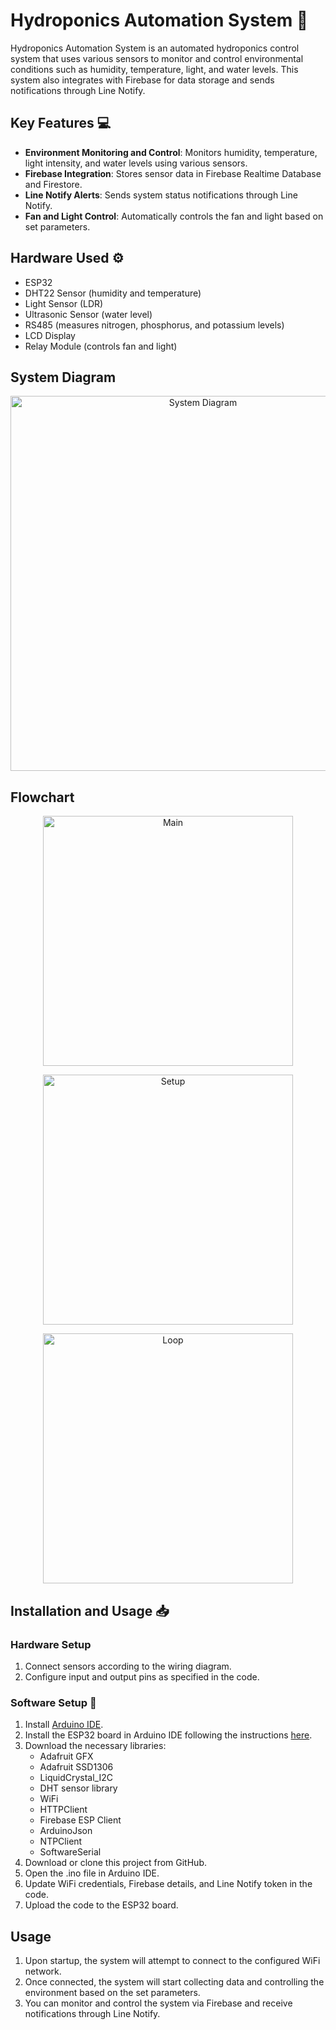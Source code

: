 # Hydroponics Automation System 🌿
Hydroponics Automation System is an automated hydroponics control system that uses various sensors to monitor and control environmental conditions such as humidity, temperature, light, and water levels. This system also integrates with Firebase for data storage and sends notifications through Line Notify.

## Key Features 💻
- **Environment Monitoring and Control**: Monitors humidity, temperature, light intensity, and water levels using various sensors.
- **Firebase Integration**: Stores sensor data in Firebase Realtime Database and Firestore.
- **Line Notify Alerts**: Sends system status notifications through Line Notify.
- **Fan and Light Control**: Automatically controls the fan and light based on set parameters.

## Hardware Used ⚙️
- ESP32
- DHT22 Sensor (humidity and temperature)
- Light Sensor (LDR)
- Ultrasonic Sensor (water level)
- RS485 (measures nitrogen, phosphorus, and potassium levels)
- LCD Display
- Relay Module (controls fan and light)

## System Diagram
<p align="center">
  <img src="https://github.com/zacntk/Hydroponics-Automation-System/blob/main/Images/System%20Diagram.png" alt="System Diagram" width="600"/>
</p>

## Flowchart
<p align="center">
  <img src="https://github.com/zacntk/Hydroponics-Automation-System/blob/main/Images/Main.png" alt="Main" width="400"/>
</p>
<p align="center">
  <img src="https://github.com/zacntk/Hydroponics-Automation-System/blob/main/Images/Setup.png" alt="Setup" width="400"/>
</p>
<p align="center">
  <img src="https://github.com/zacntk/Hydroponics-Automation-System/blob/main/Images/Loop.png" alt="Loop" width="400"/>
</p>

## Installation and Usage 📥
### Hardware Setup
1. Connect sensors according to the wiring diagram.
2. Configure input and output pins as specified in the code.

### Software Setup 🔧
1. Install [Arduino IDE](https://www.arduino.cc/en/software).
2. Install the ESP32 board in Arduino IDE following the instructions [here](https://randomnerdtutorials.com/installing-the-esp32-board-in-arduino-ide-windows-instructions/).
3. Download the necessary libraries:
   - Adafruit GFX
   - Adafruit SSD1306
   - LiquidCrystal_I2C
   - DHT sensor library
   - WiFi
   - HTTPClient
   - Firebase ESP Client
   - ArduinoJson
   - NTPClient
   - SoftwareSerial
4. Download or clone this project from GitHub.
5. Open the .ino file in Arduino IDE.
6. Update WiFi credentials, Firebase details, and Line Notify token in the code.
7. Upload the code to the ESP32 board.

## Usage
1. Upon startup, the system will attempt to connect to the configured WiFi network.
2. Once connected, the system will start collecting data and controlling the environment based on the set parameters.
3. You can monitor and control the system via Firebase and receive notifications through Line Notify.
